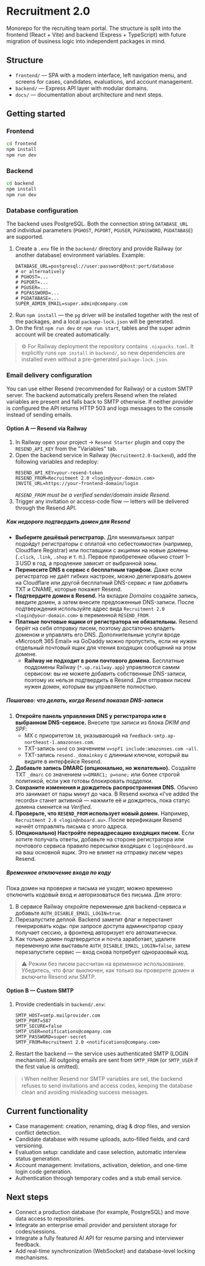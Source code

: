 # Recruitment 2.0

Monorepo for the recruiting team portal. The structure is split into the frontend (React + Vite) and backend (Express + TypeScript) with future migration of business logic into independent packages in mind.

## Structure

- `frontend/` — SPA with a modern interface, left navigation menu, and screens for cases, candidates, evaluations, and account management.
- `backend/` — Express API layer with modular domains.
- `docs/` — documentation about architecture and next steps.

## Getting started

### Frontend

```bash
cd frontend
npm install
npm run dev
```

### Backend

```bash
cd backend
npm install
npm run dev
```

### Database configuration

The backend uses PostgreSQL. Both the connection string `DATABASE_URL` and individual parameters (`PGHOST`, `PGPORT`, `PGUSER`, `PGPASSWORD`, `PGDATABASE`) are supported.

1. Create a `.env` file in the `backend/` directory and provide Railway (or another database) environment variables. Example:
   ```dotenv
   DATABASE_URL=postgresql://user:password@host:port/database
   # or alternatively
   # PGHOST=...
   # PGPORT=...
   # PGUSER=...
   # PGPASSWORD=...
   # PGDATABASE=...
   SUPER_ADMIN_EMAIL=super.admin@company.com
   ```
2. Run `npm install` — the `pg` driver will be installed together with the rest of the packages, and a local `package-lock.json` will be generated.
3. On the first `npm run dev` or `npm run start`, tables and the super admin account will be created automatically.

> ⚙️ For Railway deployment the repository contains `.nixpacks.toml`. It explicitly runs `npm install` in `backend/`, so new dependencies are installed even without a pre-generated `package-lock.json`.

### Email delivery configuration

You can use either Resend (recommended for Railway) or a custom SMTP server. The backend automatically prefers Resend when the related variables are present and falls back to SMTP otherwise. If neither provider is configured the API returns HTTP 503 and logs messages to the console instead of sending emails.

#### Option A — Resend via Railway

1. In Railway open your project → `Resend Starter` plugin and copy the `RESEND_API_KEY` from the "Variables" tab.
2. Open the backend service in Railway (`Recruitment2.0-backend`), add the following variables and redeploy:
   ```dotenv
   RESEND_API_KEY=your-resend-token
   RESEND_FROM=Recruitment 2.0 <login@your-domain.com>
   INVITE_URL=https://your-frontend-domain/login
   ```
   *`RESEND_FROM` must be a verified sender/domain inside Resend.*
3. Trigger any invitation or access-code flow — letters will be delivered through the Resend API.

##### Как недорого подтвердить домен для Resend

- **Выберите дешёвый регистратор.** Для минимальных затрат подойдут регистраторы с оплатой «по себестоимости» (например, Cloudflare Registrar) или поставщики с акциями на новые домены (`.click`, `.link`, `.shop` и т. п.). Первое приобретение обычно стоит 1–3 USD в год, а продление зависит от выбранной зоны.
- **Перенесите DNS в сервис с бесплатным тарифом.** Даже если регистратор не даёт гибких настроек, можно делегировать домен на Cloudflare или другой бесплатный DNS-сервис и там добавить TXT и CNAME, которые покажет Resend.
- **Подтвердите домен в Resend.** На вкладке *Domains* создайте запись, введите домен, а затем внесите предложенные DNS-записи. После подтверждения используйте адрес вида `Recruitment 2.0 <login@your-domain.com>` в переменной `RESEND_FROM`.
- **Платные почтовые ящики от регистратора не обязательны.** Resend берёт на себя отправку писем, поэтому достаточно владеть доменом и управлять его DNS. Дополнительные услуги вроде «Microsoft 365 Email» на GoDaddy можно пропустить, если не нужен отдельный почтовый ящик для чтения входящих сообщений на этом домене.
  - **Railway не подходит в роли почтового домена.** Бесплатные поддомены Railway (`*.up.railway.app`) управляются самим сервисом: вы не можете добавить собственные DNS-записи, поэтому их нельзя подтвердить в Resend. Для отправки писем нужен домен, которым вы управляете полностью.

##### Пошагово: что делать, когда Resend показал DNS-записи

1. **Откройте панель управления DNS у регистратора или в выбранном DNS-сервисе.** Внесите три записи из блока *DKIM and SPF*:
   - MX с приоритетом `10`, указывающий на `feedback-smtp.ap-northeast-1.amazonses.com`.
   - TXT-запись `send` со значением `v=spf1 include:amazonses.com ~all`.
   - TXT-запись `resend._domainkey` с длинным ключом, который вы видите в интерфейсе Resend.
2. **Добавьте запись DMARC (опционально, но желательно).** Создайте TXT `_dmarc` со значением `v=DMARC1; p=none;` или более строгой политикой, если уже готовы блокировать подделки.
3. **Сохраните изменения и дождитесь распространения DNS.** Обычно это занимает от пары минут до часа. В Resend кнопка «I've added the records» станет активной — нажмите её и дождитесь, пока статус домена сменится на *Verified*.
4. **Проверьте, что `RESEND_FROM` использует новый домен.** Например, `Recruitment 2.0 <login@nboard.au>`. После верификации Resend начнёт отправлять письма с этого адреса.
5. **(Опционально) Настройте переадресацию входящих писем.** Если хотите получать ответы, добавьте на стороне регистратора или почтового сервиса правило пересылки входящих с `login@nboard.au` на ваш основной ящик. Это не влияет на отправку писем через Resend.

##### Временное отключение входа по коду

Пока домен на проверке и письма не уходят, можно временно отключить кодовый вход и авторизоваться без письма. Для этого:

1. В сервисе Railway откройте переменные для backend-сервиса и добавьте `AUTH_DISABLE_EMAIL_LOGIN=true`.
2. Перезапустите деплой. Backend заметит флаг и перестанет генерировать коды: при запросе доступа администратор сразу получает сессию, а фронтенд авторизует его автоматически.
3. Как только домен подтвердится и почта заработает, удалите переменную или выставьте `AUTH_DISABLE_EMAIL_LOGIN=false`, затем перезапустите сервис — вход снова потребует одноразовый код.

> ⚠️ Режим без писем рассчитан на временное использование. Убедитесь, что флаг выключен, как только вы проверите домен и включите Resend или SMTP.

#### Option B — Custom SMTP

1. Provide credentials in `backend/.env`:
   ```dotenv
   SMTP_HOST=smtp.mailprovider.com
   SMTP_PORT=587
   SMTP_SECURE=false
   SMTP_USER=notifications@company.com
   SMTP_PASSWORD=super-secret
   SMTP_FROM=Recruitment 2.0 <notifications@company.com>
   ```
2. Restart the backend — the service uses authenticated SMTP (LOGIN mechanism). All outgoing emails are sent from `SMTP_FROM` (or `SMTP_USER` if the first value is omitted).

> ℹ️ When neither Resend nor SMTP variables are set, the backend refuses to send invitations and access codes, keeping the database clean and avoiding misleading success messages.

## Current functionality

- Case management: creation, renaming, drag & drop files, and version conflict detection.
- Candidate database with resume uploads, auto-filled fields, and card versioning.
- Evaluation setup: candidate and case selection, automatic interview status generation.
- Account management: invitations, activation, deletion, and one-time login code generation.
- Authentication through temporary codes and a stub email service.

## Next steps

- Connect a production database (for example, PostgreSQL) and move data access to repositories.
- Integrate an enterprise email provider and persistent storage for codes/sessions.
- Integrate a fully featured AI API for resume parsing and interviewer feedback.
- Add real-time synchronization (WebSocket) and database-level locking mechanisms.
